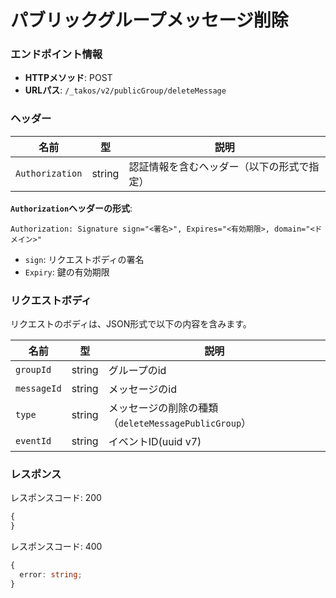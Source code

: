 # パブリックグループメッセージ削除

### エンドポイント情報

- **HTTPメソッド**: POST
- **URLパス**: `/_takos/v2/publicGroup/deleteMessage`

### ヘッダー

| 名前            | 型     | 説明                                       |
| --------------- | ------ | ------------------------------------------ |
| `Authorization` | string | 認証情報を含むヘッダー（以下の形式で指定） |

**`Authorization`ヘッダーの形式**:

```
Authorization: Signature sign="<署名>", Expires="<有効期限>, domain="<ドメイン>"
```

- `sign`: リクエストボディの署名
- `Expiry`: 鍵の有効期限

### リクエストボディ

リクエストのボディは、JSON形式で以下の内容を含みます。

| 名前        | 型     | 説明                                                 |
| ----------- | ------ | ---------------------------------------------------- |
| `groupId`   | string | グループのid                                         |
| `messageId` | string | メッセージのid                                       |
| `type`      | string | メッセージの削除の種類（`deleteMessagePublicGroup`） |
| `eventId`   | string | イベントID(uuid v7)                     |

### レスポンス

レスポンスコード: 200

```ts
{
}
```

レスポンスコード: 400

```ts
{
  error: string;
}
```
